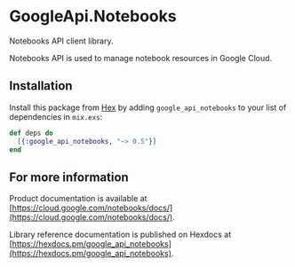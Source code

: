 # GoogleApi.Notebooks

Notebooks API client library.

Notebooks API is used to manage notebook resources in Google Cloud.

## Installation

Install this package from [Hex](https://hex.pm) by adding
`google_api_notebooks` to your list of dependencies in `mix.exs`:

```elixir
def deps do
  [{:google_api_notebooks, "~> 0.5"}]
end
```

## For more information

Product documentation is available at [https://cloud.google.com/notebooks/docs/](https://cloud.google.com/notebooks/docs/).

Library reference documentation is published on Hexdocs at
[https://hexdocs.pm/google_api_notebooks](https://hexdocs.pm/google_api_notebooks).
